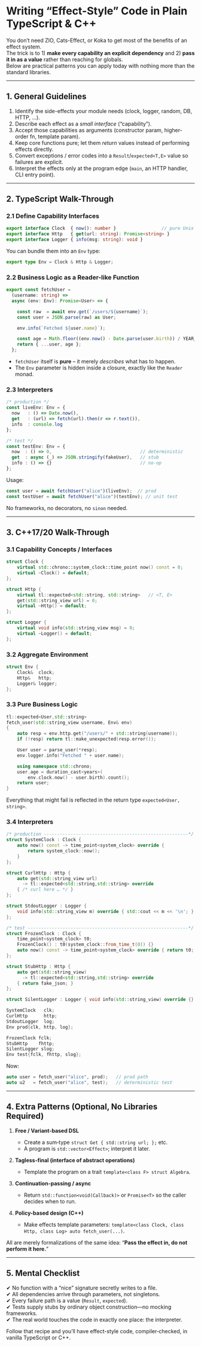 # Writing “Effect-Style” Code in Plain TypeScript & C++

You don’t need ZIO, Cats-Effect, or Koka to get most of the benefits of an effect system.  
The trick is to 1) **make every capability an explicit dependency** and 2) **pass it in as a value** rather than reaching for globals.  
Below are practical patterns you can apply today with nothing more than the standard libraries.

---

## 1. General Guidelines

1. Identify the side-effects your module needs (clock, logger, random, DB, HTTP, …).  
2. Describe each effect as a *small interface* (“capability”).  
3. Accept those capabilities as arguments (constructor param, higher-order fn, template param).  
4. Keep core functions pure; let them *return* values instead of performing effects directly.  
5. Convert exceptions / error codes into a `Result`/`expected<T,E>` value so failures are explicit.  
6. Interpret the effects only at the program edge (`main`, an HTTP handler, CLI entry point).

---

## 2. TypeScript Walk-Through

### 2.1 Define Capability Interfaces

```ts
export interface Clock  { now(): number }                 // pure Unix epoch
export interface Http   { get(url: string): Promise<string> }
export interface Logger { info(msg: string): void }
```

You can bundle them into an `Env` type:

```ts
export type Env = Clock & Http & Logger;
```

### 2.2 Business Logic as a Reader-like Function

```ts
export const fetchUser =
  (username: string) =>
  async (env: Env): Promise<User> => {

    const raw  = await env.get(`/users/${username}`);
    const user = JSON.parse(raw) as User;

    env.info(`Fetched ${user.name}`);

    const age = Math.floor((env.now() - Date.parse(user.birth)) / YEAR_MS);
    return { ...user, age };
  };
```

* `fetchUser` itself is **pure** – it merely *describes* what has to happen.  
* The `Env` parameter is hidden inside a closure, exactly like the `Reader` monad.

### 2.3 Interpreters

```ts
/* production */
const liveEnv: Env = {
  now   : () => Date.now(),
  get   : (url) => fetch(url).then(r => r.text()),
  info  : console.log
};

/* test */
const testEnv: Env = {
  now  : () => 0,                                 // deterministic
  get  : async (_) => JSON.stringify(fakeUser),   // stub
  info : () => {}                                 // no-op
};
```

Usage:

```ts
const user = await fetchUser("alice")(liveEnv);  // prod
const testUser = await fetchUser("alice")(testEnv); // unit test
```

No frameworks, no decorators, no `sinon` needed.

---

## 3. C++17/20 Walk-Through

### 3.1 Capability Concepts / Interfaces

```cpp
struct Clock {
    virtual std::chrono::system_clock::time_point now() const = 0;
    virtual ~Clock() = default;
};

struct Http {
    virtual tl::expected<std::string, std::string>   // <T, E>
    get(std::string_view url) = 0;
    virtual ~Http() = default;
};

struct Logger {
    virtual void info(std::string_view msg) = 0;
    virtual ~Logger() = default;
};
```

### 3.2 Aggregate Environment

```cpp
struct Env {
    Clock&  clock;
    Http&   http;
    Logger& logger;
};
```

### 3.3 Pure Business Logic

```cpp
tl::expected<User,std::string>
fetch_user(std::string_view username, Env& env)
{
    auto resp = env.http.get("/users/" + std::string(username));
    if (!resp) return tl::make_unexpected(resp.error());

    User user = parse_user(*resp);
    env.logger.info("Fetched " + user.name);

    using namespace std::chrono;
    user.age = duration_cast<years>(
        env.clock.now() - user.birth).count();
    return user;
}
```

Everything that might fail is reflected in the return type `expected<User, string>`.

### 3.4 Interpreters

```cpp
/* production ------------------------------------------------------*/
struct SystemClock : Clock {
    auto now() const -> time_point<system_clock> override {
        return system_clock::now();
    }
};

struct CurlHttp : Http {
    auto get(std::string_view url)
      -> tl::expected<std::string,std::string> override
    { /* curl here … */ }
};

struct StdoutLogger : Logger {
    void info(std::string_view m) override { std::cout << m << '\n'; }
};

/* test ------------------------------------------------------------*/
struct FrozenClock : Clock {
    time_point<system_clock> t0;
    FrozenClock() : t0(system_clock::from_time_t(0)) {}
    auto now() const -> time_point<system_clock> override { return t0; }
};

struct StubHttp : Http {
    auto get(std::string_view)
      -> tl::expected<std::string,std::string> override
    { return fake_json; }
};

struct SilentLogger : Logger { void info(std::string_view) override {} };
```

```cpp
SystemClock   clk;
CurlHttp      http;
StdoutLogger  log;
Env prod{clk, http, log};

FrozenClock fclk;
StubHttp    fhttp;
SilentLogger slog;
Env test{fclk, fhttp, slog};
```

Now:

```cpp
auto user = fetch_user("alice", prod);   // prod path
auto u2   = fetch_user("alice", test);   // deterministic test
```

---

## 4. Extra Patterns (Optional, No Libraries Required)

1. **Free / Variant-based DSL**  
   * Create a sum‐type `struct Get { std::string url; };` etc.  
   * A program is `std::vector<Effect>`; interpret it later.

2. **Tagless-final (interface of abstract operations)**  
   * Template the program on a trait `template<class F> struct Algebra`.

3. **Continuation-passing / async**  
   * Return `std::function<void(Callback)>` or `Promise<T>` so the caller decides when to run.

4. **Policy-based design (C++)**  
   * Make effects template parameters: `template<class Clock, class Http, class Log> auto fetch_user(...)`.

All are merely formalizations of the same idea: “**Pass the effect in, do not perform it here.**”

---

## 5. Mental Checklist

✔ No function with a “nice” signature secretly writes to a file.  
✔ All dependencies arrive through parameters, not singletons.  
✔ Every failure path is a value (`Result`, `expected`).  
✔ Tests supply stubs by ordinary object construction—no mocking frameworks.  
✔ The real world touches the code in exactly one place: the interpreter.

Follow that recipe and you’ll have effect-style code, compiler‐checked, in vanilla TypeScript or C++.